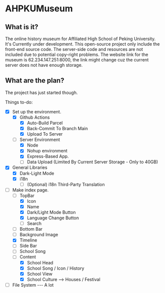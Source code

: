 # AHPKUMuseum

## What is it?

The online history museum for Affiliated High School of Peking University.
It's Currently under development. This open-source project only include the front-end source code. The server-side code and resources are not included due to potential copy-right problems.
The website link for the museum is 62.234.147.251:8000, the link might change cuz the current server does not have enough storage.

## What are the plan?

The project has just started though.

Things to-do:

- [x] Set up the environment.
  - [x] Github Actions
    - [x] Auto-Build Parcel
    - [x] Back-Commit To Branch Main
    - [x] Upload To Server
  - [ ] Server Environment
    - [x] Node
    - [x] Nohup environment
    - [x] Express-Based App.
    - [ ] Data Upload (Limited By Current Server Storage - Only to 40GB)
- [x] General Libraries
  - [x] Dark-Light Mode
  - [x] i18n
    - [ ] (Optional) i18n Third-Party Translation
- [ ] Make index page.
  - [ ] TopBar
    - [x] Icon
    - [x] Name
    - [x] Dark/Light Mode Button
    - [x] Language Change Button
    - [ ] Search
  - [ ] Bottom Bar
  - [ ] Background Image
  - [x] Timeline
  - [ ] Side Bar
  - [ ] School Song
  - [ ] Content
    - [x] School Head
    - [x] School Song / Icon / History
    - [x] School View
    - [x] School Culture --> Houses / Festival
- [ ] File System --- A lot
